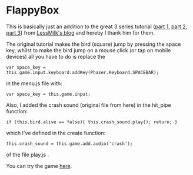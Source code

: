 FlappyBox
=========

This is basically just an addition to the great 3 series tutorial ([part 1](http://blog.lessmilk.com/how-to-make-flappy-bird-in-html5-1/), [part 2](http://blog.lessmilk.com/how-to-make-flappy-bird-in-html5-2/), [part 3](http://blog.lessmilk.com/how-to-make-flappy-bird-in-html5-3/)) from [LessMilk's blog](http://blog.lessmilk.com/) and hereby I thank him for them.

The original tutorial makes the bird (square) jump by pressing the space key, whilst to make the bird jump on a mouse click (or tap on mobile devices) all you have to do is replace the

`var space_key = this.game.input.keyboard.addKey(Phaser.Keyboard.SPACEBAR);`

in the menu.js  file with:

`var space_key = this.game.input;`

Also, I added the crash sound (original file from here) in the hit_pipe  function:

`if (this.bird.alive == false){
    this.crash_sound.play();
    return;
}`

which I've defined in the create function:

`this.crash_sound = this.game.add.audio('crash');`

of the file play.js .

You can try the game [here](http://nikola-breznjak.com/_testings/phaser/flappy_bird/).
